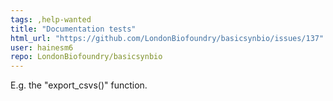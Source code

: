 ```yaml
---
tags: ,help-wanted
title: "Documentation tests"
html_url: "https://github.com/LondonBiofoundry/basicsynbio/issues/137"
user: hainesm6
repo: LondonBiofoundry/basicsynbio
---
```


E.g. the "export_csvs()" function.